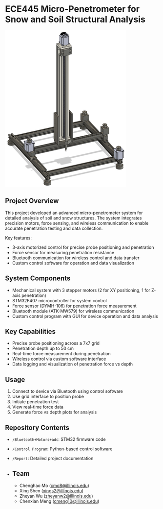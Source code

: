 

# ECE445 Micro-Penetrometer for Snow and Soil Structural Analysis

<img src="Report/design.png" alt="Micro-Penetrometer Design" style="zoom:50%;" />

## Project Overview

This project developed an advanced micro-penetrometer system for detailed analysis of soil and snow structures. The system integrates precision motors, force sensing, and wireless communication to enable accurate penetration testing and data collection.

Key features:
- 3-axis motorized control for precise probe positioning and penetration 
- Force sensor for measuring penetration resistance
- Bluetooth communication for wireless control and data transfer
- Custom control software for operation and data visualization

## System Components

- Mechanical system with 3 stepper motors (2 for XY positioning, 1 for Z-axis penetration)
- STM32F407 microcontroller for system control
- Force sensor (DYMH-106) for penetration force measurement
- Bluetooth module (ATK-MW579) for wireless communication
- Custom control program with GUI for device operation and data analysis

## Key Capabilities 

- Precise probe positioning across a 7x7 grid
- Penetration depth up to 50 cm 
- Real-time force measurement during penetration
- Wireless control via custom software interface
- Data logging and visualization of penetration force vs depth

## Usage

1. Connect to device via Bluetooth using control software
2. Use grid interface to position probe 
3. Initiate penetration test
4. View real-time force data
5. Generate force vs depth plots for analysis

## Repository Contents

- `/Bluetooth+Motors+adc`: STM32 firmware code
- `/Control Program`: Python-based control software  
- `/Report`: Detailed project documentation

- ## Team

  - Chenghao Mo ([cmo8@illinois.edu](mailto:cmo8@illinois.edu))
  - Xing Shen ([xings2@illinois.edu](mailto:xings2@illinois.edu))
  - Zheyan Wu ([zheyanw2@illinois.edu](mailto:zheyanw2@illinois.edu))
  - Chenxian Meng ([cmeng10@illinois.edu](mailto:cmeng10@illinois.edu))
